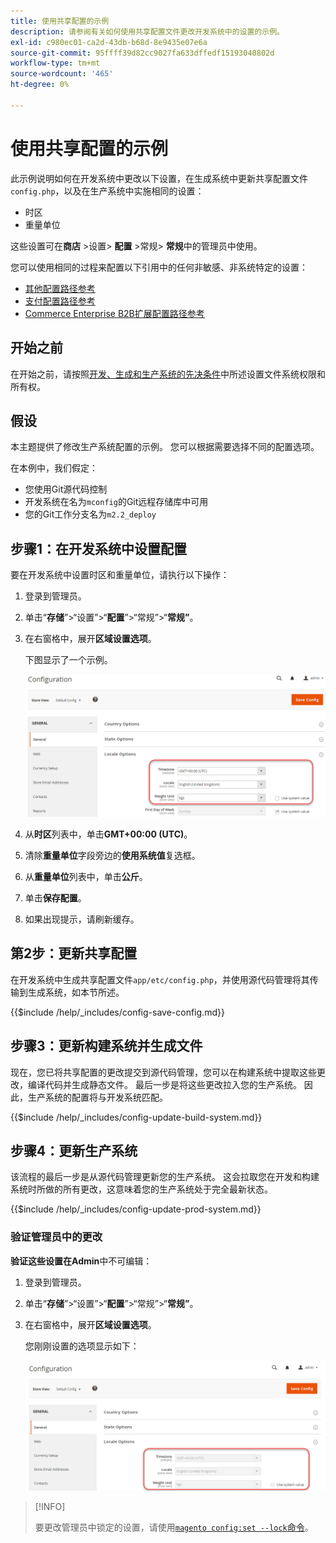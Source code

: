 ```yaml
---
title: 使用共享配置的示例
description: 请参阅有关如何使用共享配置文件更改开发系统中的设置的示例。
exl-id: c980ec01-ca2d-43db-b68d-8e9435e07e6a
source-git-commit: 95ffff39d82cc9027fa633dffedf15193040802d
workflow-type: tm+mt
source-wordcount: '465'
ht-degree: 0%

---
```


# 使用共享配置的示例

此示例说明如何在开发系统中更改以下设置，在生成系统中更新共享配置文件`config.php`，以及在生产系统中实施相同的设置：

- 时区
- 重量单位

这些设置可在&#x200B;**商店** >设置> **配置** >常规> **常规**&#x200B;中的管理员中使用。

您可以使用相同的过程来配置以下引用中的任何非敏感、非系统特定的设置：

- [其他配置路径参考](../reference/config-reference-general.md)
- [支付配置路径参考](../reference/config-reference-payment.md)
- [Commerce Enterprise B2B扩展配置路径参考](../reference/config-reference-b2b.md)

## 开始之前

在开始之前，请按照[开发、生成和生产系统的先决条件](../deployment/prerequisites.md)中所述设置文件系统权限和所有权。

## 假设

本主题提供了修改生产系统配置的示例。 您可以根据需要选择不同的配置选项。

在本例中，我们假定：

- 您使用Git源代码控制
- 开发系统在名为`mconfig`的Git远程存储库中可用
- 您的Git工作分支名为`m2.2_deploy`

## 步骤1：在开发系统中设置配置

要在开发系统中设置时区和重量单位，请执行以下操作：

1. 登录到管理员。
1. 单击“**存储**”>“设置”>“**配置**”>“常规”>“**常规”**。
1. 在右窗格中，展开&#x200B;**区域设置选项**。

   下图显示了一个示例。

   ![在开发系统中设置区域设置选项](../../assets/configuration/split-deploy-set-locale.png)

1. 从&#x200B;**时区**&#x200B;列表中，单击&#x200B;**GMT+00:00 (UTC)**。
1. 清除&#x200B;**重量单位**&#x200B;字段旁边的&#x200B;**使用系统值**&#x200B;复选框。
1. 从&#x200B;**重量单位**&#x200B;列表中，单击&#x200B;**公斤**。
1. 单击&#x200B;**保存配置**。
1. 如果出现提示，请刷新缓存。

## 第2步：更新共享配置

在开发系统中生成共享配置文件`app/etc/config.php`，并使用源代码管理将其传输到生成系统，如本节所述。

{{$include /help/_includes/config-save-config.md}}

## 步骤3：更新构建系统并生成文件

现在，您已将共享配置的更改提交到源代码管理，您可以在构建系统中提取这些更改，编译代码并生成静态文件。 最后一步是将这些更改拉入您的生产系统。 因此，生产系统的配置将与开发系统匹配。

{{$include /help/_includes/config-update-build-system.md}}

## 步骤4：更新生产系统

该流程的最后一步是从源代码管理更新您的生产系统。 这会拉取您在开发和构建系统时所做的所有更改，这意味着您的生产系统处于完全最新状态。

{{$include /help/_includes/config-update-prod-system.md}}

### 验证管理员中的更改

**验证这些设置在Admin**&#x200B;中不可编辑：

1. 登录到管理员。
1. 单击“**存储**”>“设置”>“**配置**”>“常规”>“**常规”**。
1. 在右窗格中，展开&#x200B;**区域设置选项**。

   您刚刚设置的选项显示如下：

   ![配置选项在管理员中不可编辑](../../assets/configuration/split-deploy-not-editable.png)

>[!INFO]
>
>要更改管理员中锁定的设置，请使用[`magento config:set --lock`命令](../cli/set-configuration-values.md)。
